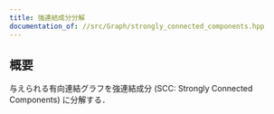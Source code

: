 ```yaml
---
title: 強連結成分分解
documentation_of: //src/Graph/strongly_connected_components.hpp
---
```



## 概要

与えられる有向連結グラフを強連結成分 (SCC: Strongly Connected Components) に分解する．
